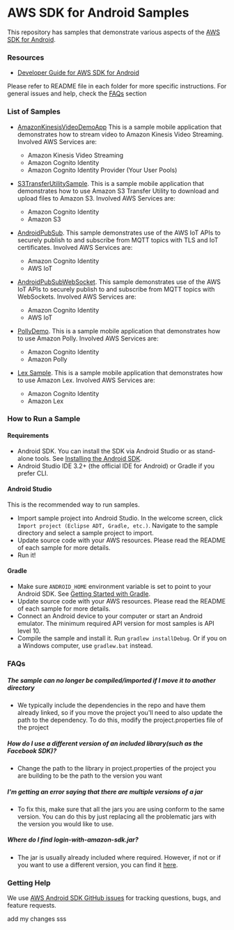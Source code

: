 AWS SDK for Android Samples
=======================

This repository has samples that demonstrate various aspects of the [AWS SDK for Android](https://github.com/aws-amplify/aws-sdk-android).

### Resources

* [Developer Guide for AWS SDK for Android](https://aws-amplify.github.io/docs/android/start)

Please refer to README file in each folder for more specific instructions. For general issues and help, check the <a href="#faqs">FAQs</a> section

### List of Samples

* [AmazonKinesisVideoDemoApp](AmazonKinesisVideoDemoApp/) This is a sample mobile application that demonstrates how to stream video to Amazon Kinesis Video Streaming. Involved AWS Services are:
  + Amazon Kinesis Video Streaming
  + Amazon Cognito Identity
  + Amazon Cognito Identity Provider (Your User Pools)

* [S3TransferUtilitySample](S3TransferUtilitySample/README.md). This is a sample mobile application that demonstrates how to use Amazon S3 Transfer Utility to download and upload files to Amazon S3. Involved AWS Services are:
  + Amazon Cognito Identity
  + Amazon S3

* [AndroidPubSub](AndroidPubSub/README.md). This sample demonstrates use of the AWS IoT APIs to securely publish to and subscribe from MQTT topics with TLS and IoT certificates. Involved AWS Services are:
  + Amazon Cognito Identity
  + AWS IoT

* [AndroidPubSubWebSocket](AndroidPubSubWebSocket/README.md). This sample demonstrates use of the AWS IoT APIs to securely publish to and subscribe from MQTT topics with WebSockets. Involved AWS Services are:
  + Amazon Cognito Identity
  + AWS IoT

* [PollyDemo](PollyDemo/README.md). This is a sample mobile application that demonstrates how to use Amazon Polly. Involved AWS Services are:
  + Amazon Cognito Identity
  + Amazon Polly

* [Lex Sample](LexSample/README.md). This is a sample mobile application that demonstrates how to use Amazon Lex. Involved AWS Services are:
  + Amazon Cognito Identity
  + Amazon Lex

### How to Run a Sample
#### Requirements
* Android SDK. You can install the SDK via Android Studio or as stand-alone tools. See [Installing the Android SDK](http://developer.android.com/sdk/installing/index.html).
* Android Studio IDE 3.2+ (the official IDE for Android) or Gradle if you prefer CLI.

#### Android Studio
This is the recommended way to run samples.
* Import sample project into Android Studio. In the welcome screen, click `Import project (Eclipse ADT, Gradle, etc.)`. Navigate to the sample directory and select a sample project to import.
* Update source code with your AWS resources. Please read the README of each sample for more details.
* Run it!

#### Gradle
* Make sure `ANDROID_HOME` environment variable is set to point to your Android SDK. See [Getting Started with Gradle](https://guides.codepath.com/android/Getting-Started-with-Gradle).
* Update source code with your AWS resources. Please read the README of each sample for more details.
* Connect an Android device to your computer or start an Android emulator. The minimum required API version for most samples is API level 10.
* Compile the sample and install it. Run `gradlew installDebug`. Or if you on a Windows computer, use `gradlew.bat` instead. 

### FAQs<a name="faqs"></a>
##### The sample can no longer be compiled/imported if I move it to another directory
* We typically include the dependencies in the repo and have them already
linked, so if you move the project you'll need to also update the path to the
dependency. To do this, modify the project.properties file of the project

##### How do I use a different version of an included library(such as the Facebook SDK)?
* Change the path to the library in project.properties of the project you are
building to be the path to the version you want

##### I'm getting an error saying that there are multiple versions of a jar
* To fix this, make sure that all the jars you are using conform to the same
version. You can do this by just replacing all the problematic jars with the
version you would like to use.

##### Where do I find login-with-amazon-sdk.jar?
* The jar is usually already included where required. However, if not or if you want to use a different version, you can find it <a href="https://developer.amazon.com/public/apis/engage/login-with-amazon/docs/install_sdk_android.html">here</a>.

### Getting Help

We use [AWS Android SDK GitHub issues](https://github.com/aws-amplify/aws-sdk-android/issues) for tracking questions, bugs, and feature requests.


add my changes sss
